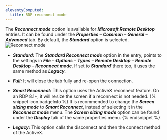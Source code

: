 ```yaml
---
eleventyComputed:
  title: RDP reconnect mode
---
```

The ***Reconnect mode*** option is available for ***Microsoft Remote Desktop*** entries. It can be found under the ***Properties*** – ***Common*** – ***General*** – ***Advanced*** tab. By default, the ***Standard*** option is selected.
![Reconnect mode](https://cdnweb.devolutions.net/docs/docs_en_kb_KB0125.png)
* ***Standard:*** The ***Standard Reconnect mode*** option in the entry, points to the settings in ***File*** – ***Options*** – ***Types*** – ***Remote Desktop*** – ***Remote Desktop*** – ***Reconnect mode***. If set to ***Standard*** there too, it uses the same method as ***Legacy***.
* ***Full:*** It will close the tab fully and re-open the connection.
* ***Smart Reconnect:*** This option uses the ActiveX reconnect feature. On an RDP 8.1+, it will resize the screen if a reconnect is not needed.
{% snippet icon.badgeInfo %}
It is recommended to change the ***Screen sizing mode*** to ***Smart Reconnect***, instead of selecting it in the ***Reconnect mode*** menu. The ***Screen sizing mode*** option can be found under the ***Display*** tab of the same properties menu.
{% endsnippet %}

* ***Legacy:*** This option calls the disconnect and then the connect method of the ActiveX.
